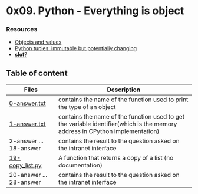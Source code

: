 # 0x09. Python - Everything is object

### Resources
* [Objects and values](http://www.openbookproject.net/thinkcs/python/english2e/ch09.html#aliasing)
* [Python tuples: immutable but potentially changing](http://radar.oreilly.com/2014/10/python-tuples-immutable-but-potentially-changing.html)
* [__slot__?](https://medium.com/anymind-group/tech-blog-what-are-slots-in-python-fe833c2e0c6d#:~:text=__slots__%20is%20a%20special%20attribute%20which%20is%20only,In%20%3A%20class%20MyClass%3A...%3A%20__slots__%20%3D%20%28%27var1%27%2C%20%22var2%22%29)
## Table of content
Files | Description
------|------------
[0-answer.txt](./0-answer.txt) | contains the name of the function used to print the type of an object
[1-answer.txt](./1-answer.txt) | contains the name of the function used to get the variable identifier(which is the memory address in CPython implementation)
2-answer ... 18-answer | contains the result to the question asked on the intranet interface
[19-copy_list.py](./19-copy_list.py) | A function that returns a copy of a list (no documentation)
20-answer ... 28-answer | contains the result to the question asked on the intranet interface
